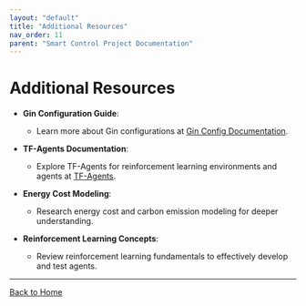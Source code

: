 ```yaml
---
layout: "default"
title: "Additional Resources"
nav_order: 11
parent: "Smart Control Project Documentation"
---
```


# Additional Resources

- **Gin Configuration Guide**:

  - Learn more about Gin configurations at [Gin Config Documentation](https://github.com/google/gin-config).

- **TF-Agents Documentation**:

  - Explore TF-Agents for reinforcement learning environments and agents at [TF-Agents](https://www.tensorflow.org/agents).

- **Energy Cost Modeling**:

  - Research energy cost and carbon emission modeling for deeper understanding.

- **Reinforcement Learning Concepts**:

  - Review reinforcement learning fundamentals to effectively develop and test agents.

---

[Back to Home](../index.md)
